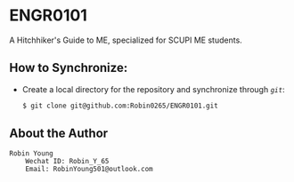 # ENGR0101
A Hitchhiker's Guide to ME, specialized for SCUPI ME students.
## How to Synchronize:
* Create a local directory for the repository and synchronize through *``git``*: 
    ```bash
    $ git clone git@github.com:Robin0265/ENGR0101.git
    ```

## About the Author

```
Robin Young
    Wechat ID: Robin_Y_65
    Email: RobinYoung501@outlook.com
```